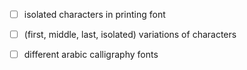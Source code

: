 








- [ ] isolated characters in printing font

- [ ] (first, middle, last, isolated) variations of characters
- [ ] different arabic calligraphy fonts